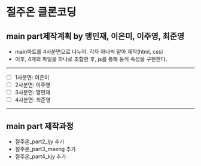 # 절주온 클론코딩

## main part제작계획 by 맹민재, 이은미, 이주영, 최준영

- main파트를 4사분면으로 나누어. 각자 하나씩 맡아 제작(html, css)
- 이후, 4개의 파일을 하나로 조합한 후, js를 통해 동적 속성을 구현한다.

---

- [ ] 1사분면: 이은미
- [ ] 2사분면: 이주영
- [ ] 3사분면: 맹민재
- [ ] 4사분면: 최준영

---

## main part 제작과정

- 절주온_part2_ljy 추가
- 절주온_part3_maeng 추가
- 절주온_part4_kjy 추가
